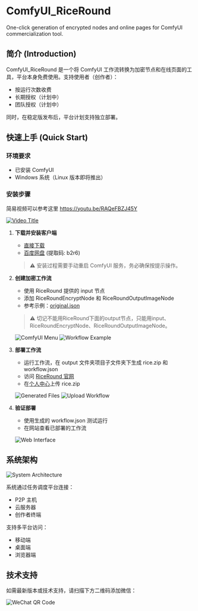# ComfyUI_RiceRound
One-click generation of encrypted nodes and online pages for ComfyUI commercialization tool.

## 简介 (Introduction)
ComfyUI_RiceRound 是一个将 ComfyUI 工作流转换为加密节点和在线页面的工具，平台本身免费使用。支持使用者（创作者）：
- 按运行次数收费
- 长期授权（计划中）
- 团队授权（计划中） 

同时，在稳定版发布后，平台计划支持独立部署。


## 快速上手 (Quick Start)

### 环境要求
- 已安装 ComfyUI
- Windows 系统（Linux 版本即将推出）

### 安装步骤

简易视频可以参考这里
https://youtu.be/RAQeFBZJ45Y

[![Video Title](docs/comfyui_menu.png)](https://youtu.be/RAQeFBZJ45Y)

1. **下载并安装客户端**
   - [直接下载](https://github.com/RiceRound/ComfyUI_RiceRound/releases/download/1.0.0.0/riceround_setup.zip)
   - [百度网盘](https://pan.baidu.com/s/1GQ_JUWarN-zI_J89PUlMkA?pwd=b2r6) (提取码: b2r6)

   > ⚠️ 安装过程需要手动重启 ComfyUI 服务，务必确保按提示操作。

2. **创建加密工作流**
   - 使用 RiceRound 提供的 input 节点
   - 添加 RiceRoundEncryptNode 和 RiceRoundOutputImageNode
   - 参考示例：[original.json](https://github.com/RiceRound/ComfyUI_RiceRound/blob/main/demo/original.json)

   > ⚠️ 切记不能用RiceRound下面的output节点，只能用input、RiceRoundEncryptNode、RiceRoundOutputImageNode。

   ![ComfyUI Menu](docs/comfyui_menu.png)
   ![Workflow Example](docs/workflow.png)

3. **部署工作流**
   - 运行工作流，在 output 文件夹项目子文件夹下生成 rice.zip 和 workflow.json
   - 访问 [RiceRound 官网](https://www.riceround.online)
   - 在[个人中心](https://www.riceround.online/personal)上传 rice.zip

   ![Generated Files](docs/files.png)
   ![Upload Workflow](docs/upload_workflow.png)

4. **验证部署**
   - 使用生成的 workflow.json 测试运行
   - 在网站查看已部署的工作流

   ![Web Interface](docs/web.png)

## 系统架构
![System Architecture](docs/construct.png)

系统通过任务调度平台连接：
- P2P 主机
- 云服务器
- 创作者终端

支持多平台访问：
- 移动端
- 桌面端
- 浏览器端

## 技术支持
如需最新版本或技术支持，请扫描下方二维码添加微信：

![WeChat QR Code](docs/wechat.jpg)




